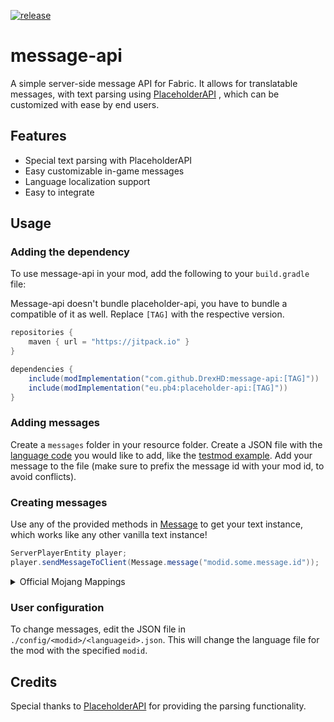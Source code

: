 [![release](https://jitpack.io/v/DrexHD/message-api.svg)](https://jitpack.io/#DrexHD/message-api)

# message-api

A simple server-side message API for Fabric. It allows for translatable messages, with text parsing
using [PlaceholderAPI](https://placeholders.pb4.eu/)
, which can be customized with ease by end users.

## Features

- Special text parsing with PlaceholderAPI
- Easy customizable in-game messages
- Language localization support
- Easy to integrate

## Usage

### Adding the dependency

To use message-api in your mod, add the following to your `build.gradle` file:

Message-api doesn't bundle placeholder-api, you have to bundle a compatible of it as well.
Replace `[TAG]` with the respective version.

```groovy
repositories {
    maven { url = "https://jitpack.io" }
}

dependencies {
    include(modImplementation("com.github.DrexHD:message-api:[TAG]"))
    include(modImplementation("eu.pb4:placeholder-api:[TAG]"))
}
```

### Adding messages

Create a `messages` folder in your resource folder. Create a JSON file with
the [language code](https://minecraft.fandom.com/wiki/Language#Languages) you would like to add, like
the [testmod example](src/testMod/resources/messages/en_us.json).
Add your message to the file (make sure to prefix the message id with your mod id, to avoid conflicts).

### Creating messages

Use any of the provided methods in [Message](src/main/java/me/drex/message/api/Message.java) to get your text instance,
which works like any other vanilla text instance!

```java
ServerPlayerEntity player;
player.sendMessageToClient(Message.message("modid.some.message.id"));
```

<details>
<summary>Official Mojang Mappings</summary>

```java
ServerPlayer player;
player.sendSystemMessage(Message.message("modid.some.message.id"));
```

</details>

### User configuration

To change messages, edit the JSON file in `./config/<modid>/<languageid>.json`. This will change the language file for
the mod with the specified `modid`.

## Credits

Special thanks to [PlaceholderAPI](https://placeholders.pb4.eu/) for providing the parsing functionality.
